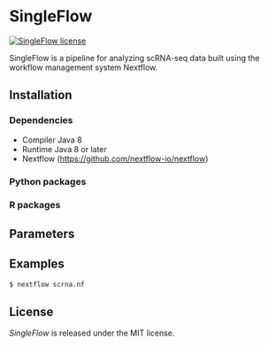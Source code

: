 SingleFlow
==============
[![SingleFlow license](https://img.shields.io/github/license/hernet/SingleFlow.svg?colorB=26af64&style=popout)](https://github.com/hernet/SingleFlow/blob/master/LICENSE)

SingleFlow is a pipeline for analyzing scRNA-seq data built using the workflow
management system Nextflow.

## Installation
### Dependencies
* Compiler Java 8
* Runtime Java 8 or later
* Nextflow (https://github.com/nextflow-io/nextflow)

### Python packages

### R packages

## Parameters

## Examples
```sh
$ nextflow scrna.nf
```

## License
*SingleFlow* is released under the MIT license.
